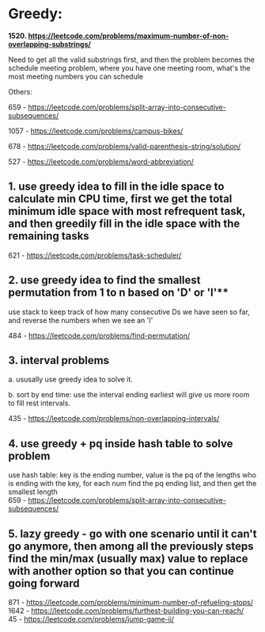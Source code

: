 # Greedy:

**1520. https://leetcode.com/problems/maximum-number-of-non-overlapping-substrings/**

Need to get all the valid substrings first, and then the problem becomes the schedule meeting problem, where you have one meeting room, what's the most meeting numbers you can schedule


Others:

659 - https://leetcode.com/problems/split-array-into-consecutive-subsequences/

1057 - https://leetcode.com/problems/campus-bikes/

678 - https://leetcode.com/problems/valid-parenthesis-string/solution/

527 - https://leetcode.com/problems/word-abbreviation/

## 1. use greedy idea to fill in the idle space to calculate min CPU time, first we get the total minimum idle space with most refrequent task, and then greedily fill in the idle space with the remaining tasks

621 - https://leetcode.com/problems/task-scheduler/

## 2. use greedy idea to find the smallest permutation from 1 to n based on 'D' or 'I'**

use stack to keep track of how many consecutive Ds we have seen so far, and reverse the numbers when we see an 'I'

484 - https://leetcode.com/problems/find-permutation/

## 3. interval problems

a. ususally use greedy idea to solve it.

b. sort by end time: use the interval ending earliest will give us more room to fill rest intervals.

435 - https://leetcode.com/problems/non-overlapping-intervals/

## 4. use greedy + pq inside hash table to solve problem

use hash table: key is the ending number, value is the pq of the lengths who is ending with the key, for each num find the pq ending list, and then get the smallest length  
659 - https://leetcode.com/problems/split-array-into-consecutive-subsequences/

## 5. lazy greedy - go with one scenario until it can't go anymore, then among all the previously steps find the min/max (usually max) value to replace with another option so that you can continue going forward

871 - https://leetcode.com/problems/minimum-number-of-refueling-stops/  
1642 - https://leetcode.com/problems/furthest-building-you-can-reach/  
45 - https://leetcode.com/problems/jump-game-ii/
